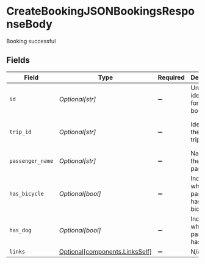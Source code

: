 # CreateBookingJSONBookingsResponseBody

Booking successful


## Fields

| Field                                                                  | Type                                                                   | Required                                                               | Description                                                            | Example                                                                |
| ---------------------------------------------------------------------- | ---------------------------------------------------------------------- | ---------------------------------------------------------------------- | ---------------------------------------------------------------------- | ---------------------------------------------------------------------- |
| `id`                                                                   | *Optional[str]*                                                        | :heavy_minus_sign:                                                     | Unique identifier for the booking                                      | 3f3e3e1-c824-4d63-b37a-d8d698862f1d                                    |
| `trip_id`                                                              | *Optional[str]*                                                        | :heavy_minus_sign:                                                     | Identifier of the booked trip                                          | 4f4e4e1-c824-4d63-b37a-d8d698862f1d                                    |
| `passenger_name`                                                       | *Optional[str]*                                                        | :heavy_minus_sign:                                                     | Name of the passenger                                                  | John Doe                                                               |
| `has_bicycle`                                                          | *Optional[bool]*                                                       | :heavy_minus_sign:                                                     | Indicates whether the passenger has a bicycle.                         |                                                                        |
| `has_dog`                                                              | *Optional[bool]*                                                       | :heavy_minus_sign:                                                     | Indicates whether the passenger has a dog.                             |                                                                        |
| `links`                                                                | [Optional[components.LinksSelf]](../../models/components/linksself.md) | :heavy_minus_sign:                                                     | N/A                                                                    |                                                                        |